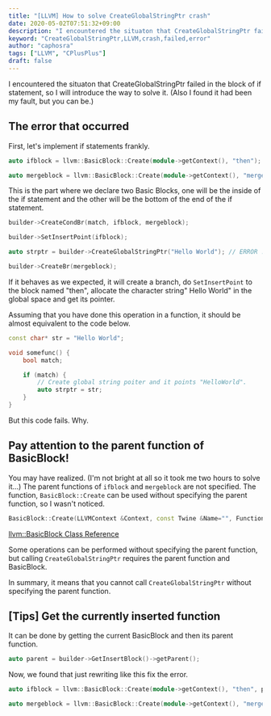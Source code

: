 ```yaml
---
title: "[LLVM] How to solve CreateGlobalStringPtr crash"
date: 2020-05-02T07:51:32+09:00
description: "I encountered the situaton that CreateGlobalStringPtr failed in the block of if statement, so I will introduce the way to solve it."
keyword: "CreateGlobalStringPtr,LLVM,crash,failed,error"
author: "caphosra"
tags: ["LLVM", "CPlusPlus"]
draft: false
---
```


I encountered the situaton that CreateGlobalStringPtr failed in the block of if statement, so I will introduce the way to solve it. (Also I found it had been my fault, but you can be.)

## The error that occurred

First, let's implement if statements frankly.

``` C++
auto ifblock = llvm::BasicBlock::Create(module->getContext(), "then");

auto mergeblock = llvm::BasicBlock::Create(module->getContext(), "merged");
```

This is the part where we declare two Basic Blocks, one will be the inside of the if statement and the other will be the bottom of the end of the if statement.

``` C++
builder->CreateCondBr(match, ifblock, mergeblock);

builder->SetInsertPoint(ifblock);

auto strptr = builder->CreateGlobalStringPtr("Hello World"); // ERROR !

builder->CreateBr(mergeblock);
```

If it behaves as we expected, it will create a branch, do `SetInsertPoint` to the block named "then", allocate the character string" Hello World" in the global space and get its pointer.

Assuming that you have done this operation in a function, it should be almost equivalent to the code below.

``` C++
const char* str = "Hello World";

void somefunc() {
    bool match;

    if (match) {
        // Create global string poiter and it points "HelloWorld".
        auto strptr = str;
    }
}
```

But this code fails. Why.

## Pay attention to the parent function of BasicBlock!

You may have realized. (I'm not bright at all so it took me two hours to solve it...)
The parent functions of `ifblock` and `mergeblock` are not specified. The function, `BasicBlock::Create` can be used without specifying the parent function, so I wasn't noticed.

``` C++
BasicBlock::Create(LLVMContext &Context, const Twine &Name="", Function *Parent=nullptr, BasicBlock *InsertBefore=nullptr);
```

[llvm::BasicBlock Class Reference](https://llvm.org/doxygen/classllvm_1_1BasicBlock.html)

Some operations can be performed without specifying the parent function, but calling `CreateGlobalStringPtr` requires the parent function and BasicBlock.

In summary, it means that you cannot call `CreateGlobalStringPtr` without specifying the parent function.

## [Tips] Get the currently inserted function

It can be done by getting the current BasicBlock and then its parent function.

``` C++
auto parent = builder->GetInsertBlock()->getParent();
```

Now, we found that just rewriting like this fix the error.

``` C++
auto ifblock = llvm::BasicBlock::Create(module->getContext(), "then", parent);

auto mergeblock = llvm::BasicBlock::Create(module->getContext(), "merged", parent);
```